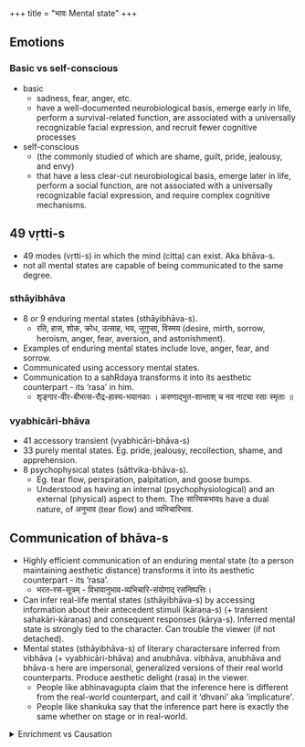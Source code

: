 +++
title = "भावः Mental state"
+++

## Emotions
### Basic vs self-conscious
- basic 
  - sadness, fear, anger, etc.
  - have a well-documented neurobiological basis, emerge early in life, perform a survival-related function, are associated with a universally recognizable facial expression, and recruit fewer cognitive processes
- self-conscious
  - (the commonly studied of which are shame, guilt, pride, jealousy, and envy) 
  - that have a less clear-cut neurobiological basis, emerge later in life, perform a social function, are not associated with a universally recognizable facial expression, and require complex cognitive mechanisms.

## 49 vṛtti-s
- 49 modes (vṛtti-s) in which the mind (citta) can exist. Aka bhāva-s.
- not all mental states are capable of being communicated to the same degree.

### sthāyibhāva
- 8 or 9 enduring mental states (sthāyibhāva-s).
  -  रति, हास, शोक, क्रोध, उत्साह, भय, जुगुप्सा, विस्मय (desire, mirth, sorrow, heroism, anger, fear, aversion, and astonishment).
- Examples of enduring mental states include love, anger, fear, and sorrow. 
- Communicated using accessory mental states.
- Communication to a sahRdaya transforms it into its aesthetic counterpart - its ‘rasa’ in him. 
  - शृङ्गार-वीर-बीभत्स-रौद्र-हास्य-भयानकाः । करुणाद्भुत-शान्ताश् च नव नाट्या रसाः स्मृताः ॥

### vyabhicāri-bhāva
- 41 accessory transient (vyabhicāri-bhāva-s)
- 33 purely mental states. Eg. pride, jealousy, recollection, shame, and apprehension.
- 8 psychophysical states (sāttvika-bhāva-s). 
  - Eg. tear flow, perspiration, palpitation, and goose bumps. 
  - Understood as having an internal (psychophysiological) and an external (physical) aspect to them. The सात्त्विकभावs have a dual nature, of अनुभाव (tear flow) and  व्यभिचारिभाव.

## Communication of bhāva-s
- Highly efficient communication of an enduring mental state (to a person maintaining aesthetic distance) transforms it into its aesthetic counterpart - its ‘rasa’.
  - भरत-रस-सूत्रम् - विभावानुभाव-व्यभिचारि-संयोगाद् रसनिष्पत्तिः। 
- Can infer real-life mental states (sthāyibhāva-s) by accessing information about their antecedent stimuli (kāraṇa-s) (+ transient sahakāri-kāraṇas) and consequent responses (kārya-s). Inferred mental state is strongly tied to the character. Can trouble the viewer (if not detached).
- Mental states (sthāyibhāva-s) of literary charactersare inferred from vibhāva (+ vyabhicāri-bhāva) and anubhāva. vibhāva, anubhāva and bhāva-s here are impersonal, generalized versions of their real world counterparts. Produce aesthetic delight (rasa) in the viewer.
  - People like abhinavagupta claim that the inference here is different from the real-world counterpart, and call it ‘dhvani’ aka 'implicature'.
  - People like shankuka say that the inference part here is exactly the same whether on stage or in real-world.


<details><summary>Enrichment vs Causation</summary>

lollaTa says that characters (eg. rAma) already has the sthāyibhāva (eg. sadness) before the vibhāva-s, vyabhicāribhāvas and anubhāvas "enrich" it. दण्डी काव्यादर्शे - "रतिः शृङ्गारतां गता रूपबाहुल्ययोगेन"।
</details>

